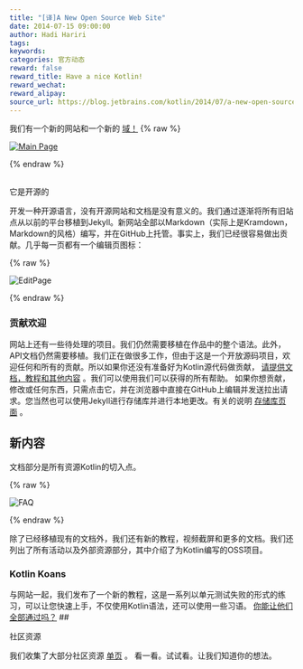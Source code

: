 ```yaml
---
title: "[译]A New Open Source Web Site"
date: 2014-07-15 09:00:00
author: Hadi Hariri
tags:
keywords:
categories: 官方动态
reward: false
reward_title: Have a nice Kotlin!
reward_wechat:
reward_alipay:
source_url: https://blog.jetbrains.com/kotlin/2014/07/a-new-open-source-web-site/
---
```


我们有一个新的网站和一个新的 [域！](http://kotlinlang.org) {% raw %}
<p><a href="http://kotlinlang.org"><img alt="Main Page" class="aligncenter size-full wp-image-1585" data-recalc-dims="1" src="https://i2.wp.com/blog.jetbrains.com/kotlin/files/2014/07/kotlin.png?resize=633%2C335&amp;ssl=1"/></a></p>
{% endraw %}

## 


它是开源的

开发一种开源语言，没有开源网站和文档是没有意义的。我们通过逐渐将所有旧站点从以前的平台移植到Jekyll。新网站全部以Markdown（实际上是Kramdown，Markdown的风格）编写，并在GitHub上托管。事实上，我们已经很容易做出贡献。几乎每一页都有一个编辑页图标：<span id =“more-1560”> </span>

{% raw %}
<p><img alt="EditPage" class="aligncenter size-full wp-image-1562" data-recalc-dims="1" src="https://i0.wp.com/blog.jetbrains.com/kotlin/files/2014/07/EditPage.png?resize=314%2C149&amp;ssl=1"/></p>
{% endraw %}

### 贡献欢迎

网站上还有一些待处理的项目。我们仍然需要移植在作品中的整个语法。此外，API文档仍然需要移植。我们正在做很多工作，但由于这是一个开放源码项目，欢迎任何和所有的贡献。所以如果你还没有准备好为Kotlin源代码做贡献， [请提供文档，教程和其他内容](http://kotlinlang.org/contribute.html) 。我们可以使用我们可以获得的所有帮助。
如果你想贡献，修改或任何东西，只需点击它，并在浏览器中直接在GitHub上编辑并发送拉出请求。您当然也可以使用Jekyll进行存储库并进行本地更改。有关的说明 [存储库页面](https://github.com/JetBrains/kotlin-web-site) 。
## 新内容

文档部分是所有资源Kotlin的切入点。

{% raw %}
<p><img alt="FAQ" class="aligncenter size-full wp-image-1564" data-recalc-dims="1" src="https://i1.wp.com/blog.jetbrains.com/kotlin/files/2014/07/faq.png?resize=640%2C314&amp;ssl=1"/></p>
{% endraw %}

除了已经移植现有的文档外，我们还有新的教程，视频截屏和更多的文档。我们还列出了所有活动以及外部资源部分，其中介绍了为Kotlin编写的OSS项目。
### Kotlin Koans

与网站一起，我们发布了一个新的教程，这是一系列以单元测试失败的形式的练习，可以让您快速上手，不仅使用Kotlin语法，还可以使用一些习语。 [你能让他们全部通过吗？](http://kotlinlang.org/docs/tutorials/koans.html) ## 


社区资源

我们收集了大部分社区资源 [单页](http://kotlinlang.org/community.html) 。
看一看。试试看。让我们知道你的想法。

